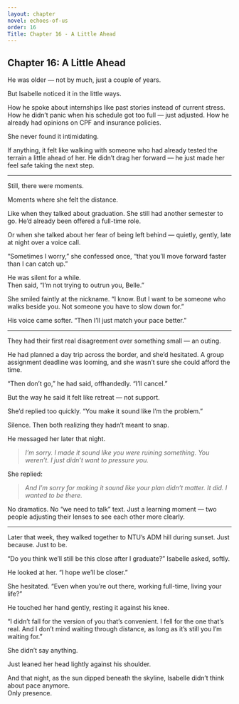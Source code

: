 ```yaml
---
layout: chapter
novel: echoes-of-us
order: 16
Title: Chapter 16 - A Little Ahead
---
```


## Chapter 16: A Little Ahead

He was older — not by much, just a couple of years.

But Isabelle noticed it in the little ways.

How he spoke about internships like past stories instead of current stress. How he didn’t panic when his schedule got too full — just adjusted. How he already had opinions on CPF and insurance policies.

She never found it intimidating.

If anything, it felt like walking with someone who had already tested the terrain a little ahead of her. He didn’t drag her forward — he just made her feel safe taking the next step.

---

Still, there were moments.

Moments where she felt the distance.

Like when they talked about graduation. She still had another semester to go. He’d already been offered a full-time role.

Or when she talked about her fear of being left behind — quietly, gently, late at night over a voice call.

“Sometimes I worry,” she confessed once, “that you’ll move forward faster than I can catch up.”

He was silent for a while.  
Then said, “I’m not trying to outrun you, Belle.”

She smiled faintly at the nickname. “I know. But I want to be someone who walks beside you. Not someone you have to slow down for.”

His voice came softer. “Then I’ll just match your pace better.”

---

They had their first real disagreement over something small — an outing.

He had planned a day trip across the border, and she’d hesitated. A group assignment deadline was looming, and she wasn’t sure she could afford the time.

“Then don’t go,” he had said, offhandedly. “I’ll cancel.”

But the way he said it felt like retreat — not support.

She’d replied too quickly. “You make it sound like I’m the problem.”

Silence. Then both realizing they hadn’t meant to snap.

He messaged her later that night.

> *I’m sorry. I made it sound like you were ruining something. You weren’t. I just didn’t want to pressure you.*

She replied:

> *And I’m sorry for making it sound like your plan didn’t matter. It did. I wanted to be there.*

No dramatics. No “we need to talk” text. Just a learning moment — two people adjusting their lenses to see each other more clearly.

---

Later that week, they walked together to NTU’s ADM hill during sunset. Just because. Just to be.

“Do you think we’ll still be this close after I graduate?” Isabelle asked, softly.

He looked at her. “I hope we’ll be closer.”

She hesitated. “Even when you’re out there, working full-time, living your life?”

He touched her hand gently, resting it against his knee.

“I didn’t fall for the version of you that’s convenient. I fell for the one that’s real. And I don’t mind waiting through distance, as long as it’s still you I’m waiting for.”

She didn’t say anything.

Just leaned her head lightly against his shoulder.

And that night, as the sun dipped beneath the skyline, Isabelle didn’t think about pace anymore.  
Only presence.